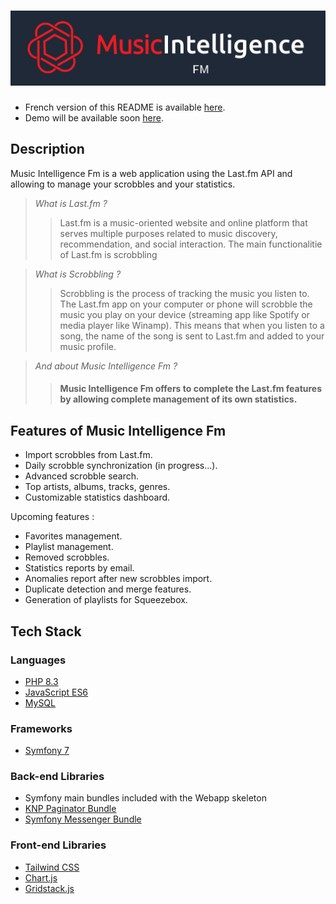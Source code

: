 # ![Music Intelligence Fm logo](/assets/imgs/music-intelligence-fm.png)

- French version of this README is available [here](README.fr.md).
- Demo will be available soon [here](http://perdu.com/).

## Description
Music Intelligence Fm is a web application using the Last.fm API and allowing to manage your scrobbles and your statistics.

>*What is Last.fm ?*
>>Last.fm is a music-oriented website and online platform that serves multiple purposes related to music discovery, recommendation, and social interaction.
The main functionalitie of Last.fm is scrobbling

>*What is Scrobbling ?*
>>Scrobbling is the process of tracking the music you listen to. The Last.fm app on your computer or phone will scrobble the music you play on your device (streaming app like Spotify or media player like Winamp). This means that when you listen to a song, the name of the song is sent to Last.fm and added to your music profile.

>*And about Music Intelligence Fm ?*
>>#### Music Intelligence Fm offers to complete the Last.fm features by allowing complete management of its own statistics.

## Features of Music Intelligence Fm

- Import scrobbles from Last.fm.
- Daily scrobble synchronization (in progress...).
- Advanced scrobble search.
- Top artists, albums, tracks, genres.
- Customizable statistics dashboard.

Upcoming features :

- Favorites management.
- Playlist management.
- Removed scrobbles.
- Statistics reports by email.
- Anomalies report after new scrobbles import.
- Duplicate detection and merge features.
- Generation of playlists for Squeezebox.

## Tech Stack

### Languages

- [PHP 8.3](https://www.php.net/)
- [JavaScript ES6](https://developer.mozilla.org/en-US/docs/Web/JavaScript)
- [MySQL](https://www.mysql.com/)

### Frameworks

- [Symfony 7](https://symfony.com/)

### Back-end Libraries

- Symfony main bundles included with the Webapp skeleton
- [KNP Paginator Bundle](https://github.com/KnpLabs/KnpPaginatorBundle)
- [Symfony Messenger Bundle](https://symfony.com/doc/current/components/messenger.html)

### Front-end Libraries

- [Tailwind CSS](https://tailwindcss.com/)
- [Chart.js](https://www.chartjs.org/)
- [Gridstack.js](https://gridstackjs.com/)
